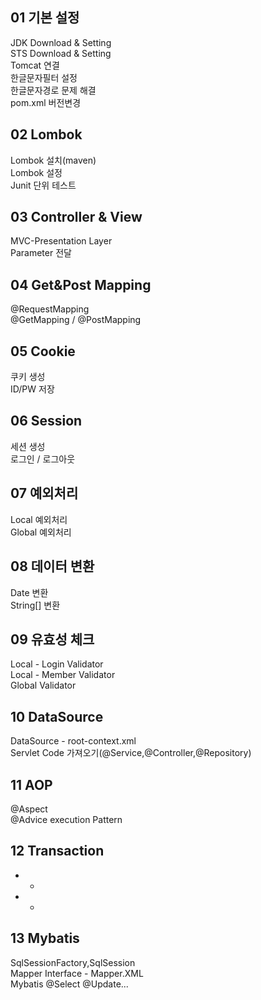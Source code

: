 ## 01 기본 설정<br/>
JDK Download & Setting<br/>
STS Download & Setting<br/>
Tomcat 연결<br/>
한글문자필터 설정<br/>
한글문자경로 문제 해결<br/>
pom.xml 버전변경<br/>

## 02 Lombok<br/>
Lombok 설치(maven)<br/>
Lombok 설정<br/>
Junit 단위 테스트<br/>

## 03 Controller & View
MVC-Presentation Layer<br/>
Parameter 전달<br/>

## 04 Get&Post Mapping
@RequestMapping<br/>
@GetMapping / @PostMapping<br/>

## 05 Cookie
쿠키 생성<br/>
ID/PW 저장<br/>

## 06 Session
세션 생성<br/>
로그인 / 로그아웃 <br/>

## 07 예외처리
Local 예외처리<br/>
Global 예외처리<br/>

## 08 데이터 변환
Date 변환<br/>
String[] 변환<br/>

## 09 유효성 체크
Local - Login Validator<br/>
Local - Member Validator<br/>
Global Validator<br/>

## 10 DataSource
DataSource - root-context.xml<br/>
Servlet Code 가져오기(@Service,@Controller,@Repository)<br/>

## 11 AOP
@Aspect <br/>
@Advice execution Pattern<br/>

## 12 Transaction
- - <br/>
- - <br/>

## 13 Mybatis
SqlSessionFactory,SqlSession <br/>
Mapper Interface - Mapper.XML <br/>
Mybatis @Select @Update...<br/>
